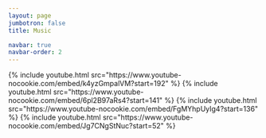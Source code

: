 ```yaml
---
layout: page
jumbotron: false
title: Music

navbar: true
navbar-order: 2
---
```


<div class="gallery">
  {% include youtube.html src="https://www.youtube-nocookie.com/embed/k4yzGmpalVM?start=192" %}
  {% include youtube.html src="https://www.youtube-nocookie.com/embed/6pl2B97aRs4?start=141" %}
  {% include youtube.html src="https://www.youtube-nocookie.com/embed/FgMYhpUyIg4?start=136" %}
  {% include youtube.html src="https://www.youtube-nocookie.com/embed/Jg7CNgStNuc?start=52" %}
</div>